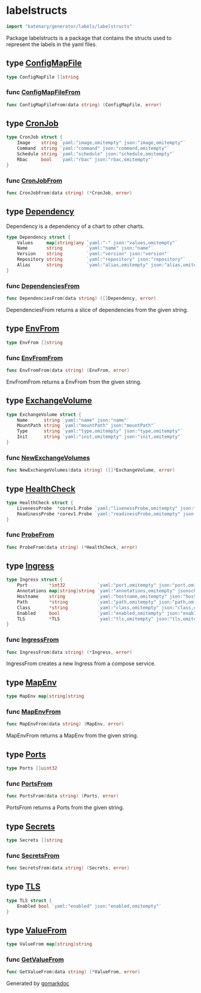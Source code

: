 <!-- Code generated by gomarkdoc. DO NOT EDIT -->

# labelstructs

```go
import "katenary/generator/labels/labelstructs"
```

Package labelstructs is a package that contains the structs used to represent the labels in the yaml files.

## type [ConfigMapFile](<https://github.com/metal3d/katenary/blob/develop/generator/labels/labelstructs/configMap.go#L5>)



```go
type ConfigMapFile []string
```

<a name="ConfigMapFileFrom"></a>
### func [ConfigMapFileFrom](<https://github.com/metal3d/katenary/blob/develop/generator/labels/labelstructs/configMap.go#L7>)

```go
func ConfigMapFileFrom(data string) (ConfigMapFile, error)
```



<a name="CronJob"></a>
## type [CronJob](<https://github.com/metal3d/katenary/blob/develop/generator/labels/labelstructs/cronJob.go#L5-L10>)



```go
type CronJob struct {
    Image    string `yaml:"image,omitempty" json:"image,omitempty"`
    Command  string `yaml:"command" json:"command,omitempty"`
    Schedule string `yaml:"schedule" json:"schedule,omitempty"`
    Rbac     bool   `yaml:"rbac" json:"rbac,omitempty"`
}
```

<a name="CronJobFrom"></a>
### func [CronJobFrom](<https://github.com/metal3d/katenary/blob/develop/generator/labels/labelstructs/cronJob.go#L12>)

```go
func CronJobFrom(data string) (*CronJob, error)
```



<a name="Dependency"></a>
## type [Dependency](<https://github.com/metal3d/katenary/blob/develop/generator/labels/labelstructs/dependencies.go#L6-L12>)

Dependency is a dependency of a chart to other charts.

```go
type Dependency struct {
    Values     map[string]any `yaml:"-" json:"values,omitempty"`
    Name       string         `yaml:"name" json:"name"`
    Version    string         `yaml:"version" json:"version"`
    Repository string         `yaml:"repository" json:"repository"`
    Alias      string         `yaml:"alias,omitempty" json:"alias,omitempty"`
}
```

<a name="DependenciesFrom"></a>
### func [DependenciesFrom](<https://github.com/metal3d/katenary/blob/develop/generator/labels/labelstructs/dependencies.go#L15>)

```go
func DependenciesFrom(data string) ([]Dependency, error)
```

DependenciesFrom returns a slice of dependencies from the given string.

<a name="EnvFrom"></a>
## type [EnvFrom](<https://github.com/metal3d/katenary/blob/develop/generator/labels/labelstructs/envFrom.go#L5>)



```go
type EnvFrom []string
```

<a name="EnvFromFrom"></a>
### func [EnvFromFrom](<https://github.com/metal3d/katenary/blob/develop/generator/labels/labelstructs/envFrom.go#L8>)

```go
func EnvFromFrom(data string) (EnvFrom, error)
```

EnvFromFrom returns a EnvFrom from the given string.

<a name="ExchangeVolume"></a>
## type [ExchangeVolume](<https://github.com/metal3d/katenary/blob/develop/generator/labels/labelstructs/exchangeVolume.go#L5-L10>)



```go
type ExchangeVolume struct {
    Name      string `yaml:"name" json:"name"`
    MountPath string `yaml:"mountPath" json:"mountPath"`
    Type      string `yaml:"type,omitempty" json:"type,omitempty"`
    Init      string `yaml:"init,omitempty" json:"init,omitempty"`
}
```

<a name="NewExchangeVolumes"></a>
### func [NewExchangeVolumes](<https://github.com/metal3d/katenary/blob/develop/generator/labels/labelstructs/exchangeVolume.go#L12>)

```go
func NewExchangeVolumes(data string) ([]*ExchangeVolume, error)
```



<a name="HealthCheck"></a>
## type [HealthCheck](<https://github.com/metal3d/katenary/blob/develop/generator/labels/labelstructs/probes.go#L11-L14>)



```go
type HealthCheck struct {
    LivenessProbe  *corev1.Probe `yaml:"livenessProbe,omitempty" json:"livenessProbe,omitempty"`
    ReadinessProbe *corev1.Probe `yaml:"readinessProbe,omitempty" json:"readinessProbe,omitempty"`
}
```

<a name="ProbeFrom"></a>
### func [ProbeFrom](<https://github.com/metal3d/katenary/blob/develop/generator/labels/labelstructs/probes.go#L16>)

```go
func ProbeFrom(data string) (*HealthCheck, error)
```



<a name="Ingress"></a>
## type [Ingress](<https://github.com/metal3d/katenary/blob/develop/generator/labels/labelstructs/ingress.go#L14-L22>)



```go
type Ingress struct {
    Port        *int32            `yaml:"port,omitempty" json:"port,omitempty"`
    Annotations map[string]string `yaml:"annotations,omitempty" jsonschema:"nullable" json:"annotations,omitempty"`
    Hostname    string            `yaml:"hostname,omitempty" json:"hostname,omitempty"`
    Path        *string           `yaml:"path,omitempty" json:"path,omitempty"`
    Class       *string           `yaml:"class,omitempty" json:"class,omitempty" jsonschema:"default:-"`
    Enabled     bool              `yaml:"enabled,omitempty" json:"enabled,omitempty"`
    TLS         *TLS              `yaml:"tls,omitempty" json:"tls,omitempty"`
}
```

<a name="IngressFrom"></a>
### func [IngressFrom](<https://github.com/metal3d/katenary/blob/develop/generator/labels/labelstructs/ingress.go#L25>)

```go
func IngressFrom(data string) (*Ingress, error)
```

IngressFrom creates a new Ingress from a compose service.

<a name="MapEnv"></a>
## type [MapEnv](<https://github.com/metal3d/katenary/blob/develop/generator/labels/labelstructs/mapenv.go#L5>)



```go
type MapEnv map[string]string
```

<a name="MapEnvFrom"></a>
### func [MapEnvFrom](<https://github.com/metal3d/katenary/blob/develop/generator/labels/labelstructs/mapenv.go#L8>)

```go
func MapEnvFrom(data string) (MapEnv, error)
```

MapEnvFrom returns a MapEnv from the given string.

<a name="Ports"></a>
## type [Ports](<https://github.com/metal3d/katenary/blob/develop/generator/labels/labelstructs/ports.go#L5>)



```go
type Ports []uint32
```

<a name="PortsFrom"></a>
### func [PortsFrom](<https://github.com/metal3d/katenary/blob/develop/generator/labels/labelstructs/ports.go#L8>)

```go
func PortsFrom(data string) (Ports, error)
```

PortsFrom returns a Ports from the given string.

<a name="Secrets"></a>
## type [Secrets](<https://github.com/metal3d/katenary/blob/develop/generator/labels/labelstructs/secrets.go#L5>)



```go
type Secrets []string
```

<a name="SecretsFrom"></a>
### func [SecretsFrom](<https://github.com/metal3d/katenary/blob/develop/generator/labels/labelstructs/secrets.go#L7>)

```go
func SecretsFrom(data string) (Secrets, error)
```



<a name="TLS"></a>
## type [TLS](<https://github.com/metal3d/katenary/blob/develop/generator/labels/labelstructs/ingress.go#L10-L12>)



```go
type TLS struct {
    Enabled bool `yaml:"enabled" json:"enabled,omitempty"`
}
```

<a name="ValueFrom"></a>
## type [ValueFrom](<https://github.com/metal3d/katenary/blob/develop/generator/labels/labelstructs/valueFrom.go#L5>)



```go
type ValueFrom map[string]string
```

<a name="GetValueFrom"></a>
### func [GetValueFrom](<https://github.com/metal3d/katenary/blob/develop/generator/labels/labelstructs/valueFrom.go#L7>)

```go
func GetValueFrom(data string) (*ValueFrom, error)
```



Generated by [gomarkdoc](<https://github.com/princjef/gomarkdoc>)
